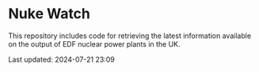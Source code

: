 # Nuke Watch

This repository includes code for retrieving the latest information available on the output of EDF nuclear power plants in the UK.

Last updated: 2024-07-21 23:09